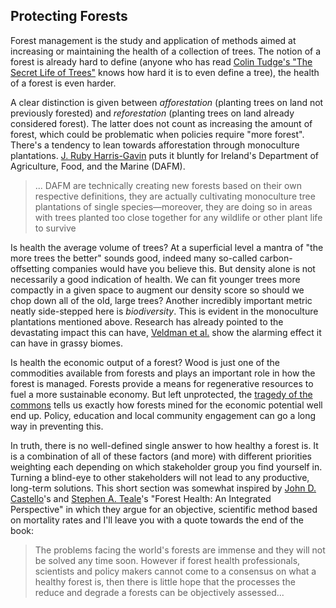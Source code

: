## Protecting Forests

Forest management is the study and application of methods aimed 
at increasing or maintaining the health of a collection of trees. The notion of 
a forest is already hard to define (anyone who has read [Colin Tudge's "The Secret Life of Trees"](https://www.waterstones.com/book/the-secret-life-of-trees/colin-tudge/9780141012933)
knows how hard it is to even define a tree), the health of a forest is even harder.

A clear distinction is given between *afforestation* (planting trees on land not previously forested)
and *reforestation* (planting trees on land already considered forest). The latter 
does not count as increasing the amount of forest, which could be problematic 
when policies require "more forest". There's a tendency to lean towards afforestation
through monoculture plantations. [J. Ruby Harris-Gavin](https://young-lab.eemb.ucsb.edu/sites/default/files/2021-07/project_muse_776999.pdf) puts it 
bluntly for Ireland's Department of Agriculture, Food, and the Marine (DAFM).

> ... DAFM are technically creating new forests
> based on their own respective definitions, they are actually cultivating
> monoculture tree plantations of single species—moreover, they are
> doing so in areas with trees planted too close together for any wildlife
> or other plant life to survive

Is health the average volume of trees? At a superficial level a mantra 
of "the more trees the better" sounds good, indeed many so-called
carbon-offsetting companies would have you believe this. But density
alone is not necessarily a good indication of health. We can fit younger
trees more compactly in a given space to augment our density score so
should we chop down all of the old, large trees? Another incredibly important
metric neatly side-stepped here is *biodiversity*. This is evident in the 
monoculture plantations mentioned above. Research has already pointed to the devastating impact this can have,
[Veldman et al.](https://academic.oup.com/bioscience/article/65/10/1011/245863) show
the alarming effect it can have in grassy biomes.

Is health the economic output of a forest? Wood is just one of the 
commodities available from forests and plays an important role in how the forest
is managed. Forests provide a means for regenerative resources to fuel a more sustainable economy.
But left unprotected, the [tragedy of the commons](https://en.wikipedia.org/wiki/Tragedy_of_the_commons)
tells us exactly how forests mined for the economic potential well end up. Policy, education and
local community engagement can go a long way in preventing this.

In truth, there is no well-defined single answer to how healthy a forest is. 
It is a combination of all of these factors (and more) with different priorities 
weighting each depending on which stakeholder group you find yourself in. Turning a blind-eye
to other stakeholders will not lead to any productive, long-term solutions. This short section
was somewhat inspired by [John D. Castello](https://www.esf.edu/faculty/castello/)'s and [Stephen A. Teale](https://www.esf.edu/faculty/teale/)'s "Forest Health: An
Integrated Perspective" in which they argue for an objective, scientific method based on mortality rates
and I'll leave you with a quote towards the end of the book:

> The problems facing the world's forests are immense and they will not be solved
> any time soon. However if forest health professionals, scientists and policy makers
> cannot come to a consensus on what a healthy forest is, then there is little hope
> that the processes the reduce and degrade a forests can be objectively assessed...

